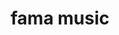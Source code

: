 ---
title: "fama music"
url: /ciudad-autonoma-de-buenos-aires/fama-music/
shop: instrumento musical
---